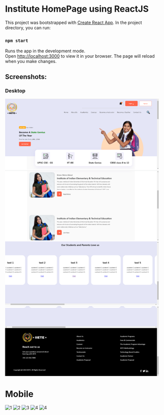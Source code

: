# Institute HomePage using ReactJS

This project was bootstrapped with [Create React App](https://github.com/facebook/create-react-app).
In the project directory, you can run:
### `npm start`

Runs the app in the development mode.\
Open [http://localhost:3000](http://localhost:3000) to view it in your browser.
The page will reload when you make changes.

## Screenshots:
### Desktop
![1](https://github.com/Sanchita2022/Home-Page-React-Task/blob/master/ss%201.png)
![2](https://github.com/Sanchita2022/Home-Page-React-Task/blob/master/ss%202.png)
![3](https://github.com/Sanchita2022/Home-Page-React-Task/blob/master/ss%203.png)
![4](https://github.com/Sanchita2022/Home-Page-React-Task/blob/master/ss%204.png)

# Mobile
![1](https://github.com/Sanchita2022/Home-Page-React-Task/blob/master/ss%205.png)
![2](https://github.com/Sanchita2022/Home-Page-React-Task/blob/master/ss%206.png)
![3](https://github.com/Sanchita2022/Home-Page-React-Task/blob/master/ss%207.png)
![4](https://github.com/Sanchita2022/Home-Page-React-Task/blob/master/ss%208.png)
![4](https://github.com/Sanchita2022/Home-Page-React-Task/blob/master/ss%209.png)


